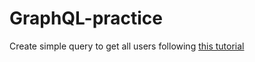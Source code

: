 # GraphQL-practice
Create simple query to get all users
following [this tutorial](https://youtu.be/yqWzCV0kU_c?si=U0TtabLQ82eEuq_U)
